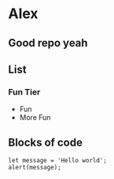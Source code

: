 # Alex
## Good repo yeah

## List
### Fun Tier

* Fun
* More Fun

## Blocks of code

```
let message = 'Hello world';
alert(message);
```
